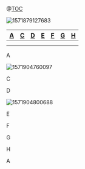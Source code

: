 @[TOC](debug)



![1571879127683](C:\Users\85723\AppData\Roaming\Typora\typora-user-images\1571879127683.png)

| [A](#A) | [C](#C) | [D](#D) | [E](#E) | [F](#F) | [G](#G) | [H](#H) |
| ------- | ------- | ------- | ------- | ------- | ------- | ------- |
|         |         |         |         |         |         |         |
|         |         |         |         |         |         |         |

<span id="A">A</span>

![1571904760097](C:\Users\85723\AppData\Roaming\Typora\typora-user-images\1571904760097.png)



<span id="C">C</span>



<span id="D">D</span>



![1571904800688](C:\Users\85723\AppData\Roaming\Typora\typora-user-images\1571904800688.png)



<span id="E">E</span>







<span id="F">F</span>

<span id="G">G</span>

<span id="H">H</span>

<span id="A">A</span>

